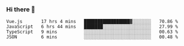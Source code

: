 ### Hi there 👋

<!--
**xin-code/Xin-code** is a ✨ _special_ ✨ repository because its `README.md` (this file) appears on your GitHub profile.

Here are some ideas to get you started:
<!--START_SECTION:waka-->
```text
Vue.js       17 hrs 4 mins   █████████████████▓░░░░░░░   70.86 % 
JavaScript   6 hrs 44 mins   ███████░░░░░░░░░░░░░░░░░░   27.99 % 
TypeScript   9 mins          ░░░░░░░░░░░░░░░░░░░░░░░░░   00.63 % 
JSON         6 mins          ░░░░░░░░░░░░░░░░░░░░░░░░░   00.48 % 
```
<!--END_SECTION:waka-->
